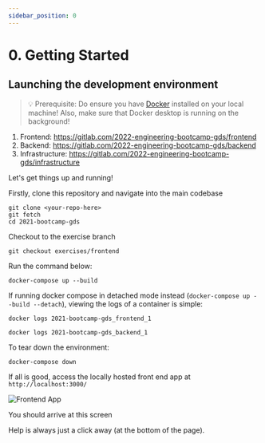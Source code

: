```yaml
---
sidebar_position: 0
---
```


# 0. Getting Started

## Launching the development environment

> 💡 Prerequisite: Do ensure you have [Docker](https://www.docker.com/get-started) installed on your local machine! Also, make sure that Docker desktop is running on the background!

1. Frontend: https://gitlab.com/2022-engineering-bootcamp-gds/frontend
2. Backend: https://gitlab.com/2022-engineering-bootcamp-gds/backend
3. Infrastructure: https://gitlab.com/2022-engineering-bootcamp-gds/infrastructure

Let's get things up and running!

Firstly, clone this repository and navigate into the main codebase

```console
git clone <your-repo-here>
git fetch
cd 2021-bootcamp-gds
```

Checkout to the exercise branch

```console
git checkout exercises/frontend
```

Run the command below:

```console
docker-compose up --build
```

If running docker compose in detached mode instead (`docker-compose up --build --detach`), viewing the logs of a container is simple:

```console
docker logs 2021-bootcamp-gds_frontend_1
```

```console
docker logs 2021-bootcamp-gds_backend_1
```

To tear down the environment:

```console
docker-compose down
```

If all is good, access the locally hosted front end app at `http://localhost:3000/`


![Frontend App](https://user-images.githubusercontent.com/43963814/134466840-341293c3-c0cd-4edd-b64d-e6564ab20199.png "Frontend App")

<!-- <img width="1419" alt="fe-ss" src="https://user-images.githubusercontent.com/43963814/134466840-341293c3-c0cd-4edd-b64d-e6564ab20199.png"> -->
You should arrive at this screen

Help is always just a click away (at the bottom of the page).